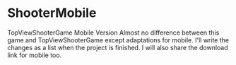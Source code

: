 # ShooterMobile
TopViewShooterGame Mobile Version
Almost no difference between this game and TopViewShooterGame except adaptations for mobile.
I'll write the changes as a list when the project is finished.
I will also share the download link for mobile too.
